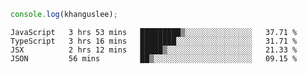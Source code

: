 ```js
console.log(khanguslee);
```

<!--START_SECTION:waka-->
```text
JavaScript   3 hrs 53 mins   █████████▒░░░░░░░░░░░░░░░   37.71 % 
TypeScript   3 hrs 16 mins   ████████░░░░░░░░░░░░░░░░░   31.71 % 
JSX          2 hrs 12 mins   █████▒░░░░░░░░░░░░░░░░░░░   21.33 % 
JSON         56 mins         ██▒░░░░░░░░░░░░░░░░░░░░░░   09.15 % 
```
<!--END_SECTION:waka-->

<!--
**khanguslee/khanguslee** is a ✨ _special_ ✨ repository because its `README.md` (this file) appears on your GitHub profile.

Here are some ideas to get you started:

- 🔭 I’m currently working on ...
- 🌱 I’m currently learning ...
- 👯 I’m looking to collaborate on ...
- 🤔 I’m looking for help with ...
- 💬 Ask me about ...
- 📫 How to reach me: ...
- 😄 Pronouns: ...
- ⚡ Fun fact: ...
-->
